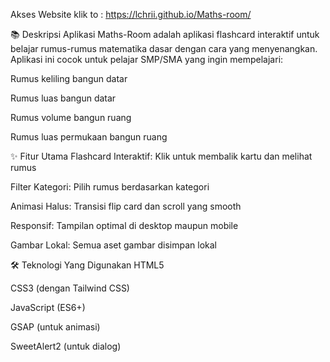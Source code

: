 Akses Website klik to : https://lchrii.github.io/Maths-room/

📚 Deskripsi Aplikasi
Maths-Room adalah aplikasi flashcard interaktif untuk belajar rumus-rumus matematika dasar dengan cara yang menyenangkan. Aplikasi ini cocok untuk pelajar SMP/SMA yang ingin mempelajari:

Rumus keliling bangun datar

Rumus luas bangun datar

Rumus volume bangun ruang

Rumus luas permukaan bangun ruang

✨ Fitur Utama
Flashcard Interaktif: Klik untuk membalik kartu dan melihat rumus

Filter Kategori: Pilih rumus berdasarkan kategori

Animasi Halus: Transisi flip card dan scroll yang smooth

Responsif: Tampilan optimal di desktop maupun mobile

Gambar Lokal: Semua aset gambar disimpan lokal

🛠 Teknologi Yang Digunakan
HTML5

CSS3 (dengan Tailwind CSS)

JavaScript (ES6+)

GSAP (untuk animasi)

SweetAlert2 (untuk dialog)
